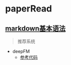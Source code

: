 # paperRead  

## [markdown基本语法](https://www.jianshu.com/p/191d1e21f7ed)
>推荐系统  

+ deepFM   
   + [参考代码](https://github.com/yipeng5/tensorflow-DeepFM)

